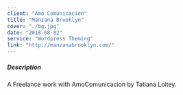 ```yaml
---
client: "Amo Comunicacion"
title: "Manzana Brooklyn"
cover: "./bg.jpg"
date: "2018-08-02"
service: "Wordpress Theming"
link: "http://manzanabrooklyn.com/"
---
```

##### Description

A Freelance work with AmoComunicacion by Tatiana Loitey.